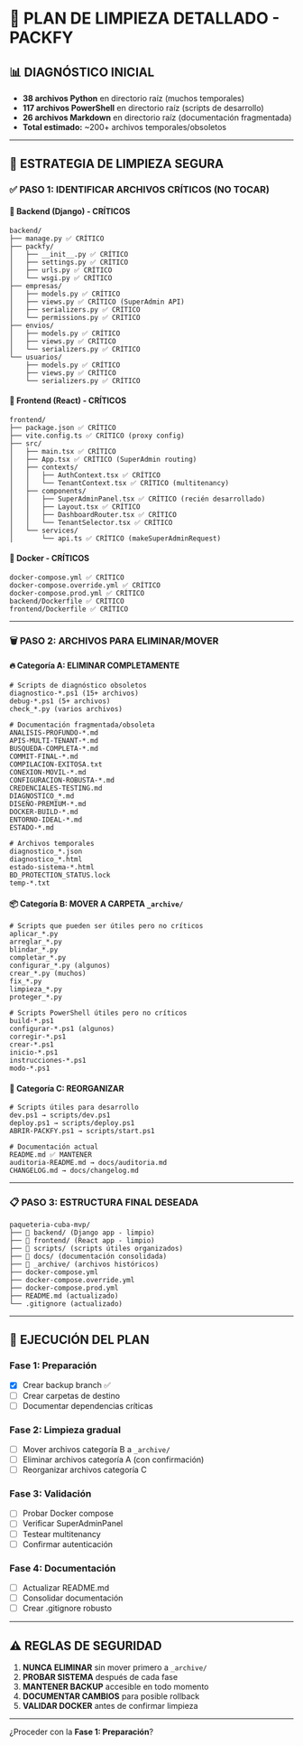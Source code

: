 # 🧹 PLAN DE LIMPIEZA DETALLADO - PACKFY

## 📊 DIAGNÓSTICO INICIAL

- **38 archivos Python** en directorio raíz (muchos temporales)
- **117 archivos PowerShell** en directorio raíz (scripts de desarrollo)
- **26 archivos Markdown** en directorio raíz (documentación fragmentada)
- **Total estimado:** ~200+ archivos temporales/obsoletos

---

## 🎯 ESTRATEGIA DE LIMPIEZA SEGURA

### ✅ PASO 1: IDENTIFICAR ARCHIVOS CRÍTICOS (NO TOCAR)

#### 📁 Backend (Django) - CRÍTICOS

```
backend/
├── manage.py ✅ CRÍTICO
├── packfy/
│   ├── __init__.py ✅ CRÍTICO
│   ├── settings.py ✅ CRÍTICO
│   ├── urls.py ✅ CRÍTICO
│   └── wsgi.py ✅ CRÍTICO
├── empresas/
│   ├── models.py ✅ CRÍTICO
│   ├── views.py ✅ CRÍTICO (SuperAdmin API)
│   ├── serializers.py ✅ CRÍTICO
│   └── permissions.py ✅ CRÍTICO
├── envios/
│   ├── models.py ✅ CRÍTICO
│   ├── views.py ✅ CRÍTICO
│   └── serializers.py ✅ CRÍTICO
└── usuarios/
    ├── models.py ✅ CRÍTICO
    ├── views.py ✅ CRÍTICO
    └── serializers.py ✅ CRÍTICO
```

#### 📁 Frontend (React) - CRÍTICOS

```
frontend/
├── package.json ✅ CRÍTICO
├── vite.config.ts ✅ CRÍTICO (proxy config)
├── src/
│   ├── main.tsx ✅ CRÍTICO
│   ├── App.tsx ✅ CRÍTICO (SuperAdmin routing)
│   ├── contexts/
│   │   ├── AuthContext.tsx ✅ CRÍTICO
│   │   └── TenantContext.tsx ✅ CRÍTICO (multitenancy)
│   ├── components/
│   │   ├── SuperAdminPanel.tsx ✅ CRÍTICO (recién desarrollado)
│   │   ├── Layout.tsx ✅ CRÍTICO
│   │   ├── DashboardRouter.tsx ✅ CRÍTICO
│   │   └── TenantSelector.tsx ✅ CRÍTICO
│   └── services/
│       └── api.ts ✅ CRÍTICO (makeSuperAdminRequest)
```

#### 📁 Docker - CRÍTICOS

```
docker-compose.yml ✅ CRÍTICO
docker-compose.override.yml ✅ CRÍTICO
docker-compose.prod.yml ✅ CRÍTICO
backend/Dockerfile ✅ CRÍTICO
frontend/Dockerfile ✅ CRÍTICO
```

---

### 🗑️ PASO 2: ARCHIVOS PARA ELIMINAR/MOVER

#### 🔥 Categoría A: ELIMINAR COMPLETAMENTE

```
# Scripts de diagnóstico obsoletos
diagnostico-*.ps1 (15+ archivos)
debug-*.ps1 (5+ archivos)
check_*.py (varios archivos)

# Documentación fragmentada/obsoleta
ANALISIS-PROFUNDO-*.md
APIS-MULTI-TENANT-*.md
BUSQUEDA-COMPLETA-*.md
COMMIT-FINAL-*.md
COMPILACION-EXITOSA.txt
CONEXION-MOVIL-*.md
CONFIGURACION-ROBUSTA-*.md
CREDENCIALES-TESTING.md
DIAGNOSTICO_*.md
DISEÑO-PREMIUM-*.md
DOCKER-BUILD-*.md
ENTORNO-IDEAL-*.md
ESTADO-*.md

# Archivos temporales
diagnostico_*.json
diagnostico_*.html
estado-sistema-*.html
BD_PROTECTION_STATUS.lock
temp-*.txt
```

#### 📦 Categoría B: MOVER A CARPETA `_archive/`

```
# Scripts que pueden ser útiles pero no críticos
aplicar_*.py
arreglar_*.py
blindar_*.py
completar_*.py
configurar_*.py (algunos)
crear_*.py (muchos)
fix_*.py
limpieza_*.py
proteger_*.py

# Scripts PowerShell útiles pero no críticos
build-*.ps1
configurar-*.ps1 (algunos)
corregir-*.ps1
crear-*.ps1
inicio-*.ps1
instrucciones-*.ps1
modo-*.ps1
```

#### 🔧 Categoría C: REORGANIZAR

```
# Scripts útiles para desarrollo
dev.ps1 → scripts/dev.ps1
deploy.ps1 → scripts/deploy.ps1
ABRIR-PACKFY.ps1 → scripts/start.ps1

# Documentación actual
README.md ✅ MANTENER
auditoria-README.md → docs/auditoria.md
CHANGELOG.md → docs/changelog.md
```

---

### 📋 PASO 3: ESTRUCTURA FINAL DESEADA

```
paqueteria-cuba-mvp/
├── 📁 backend/ (Django app - limpio)
├── 📁 frontend/ (React app - limpio)
├── 📁 scripts/ (scripts útiles organizados)
├── 📁 docs/ (documentación consolidada)
├── 📁 _archive/ (archivos históricos)
├── docker-compose.yml
├── docker-compose.override.yml
├── docker-compose.prod.yml
├── README.md (actualizado)
└── .gitignore (actualizado)
```

---

## 🚀 EJECUCIÓN DEL PLAN

### Fase 1: Preparación

- [x] Crear backup branch ✅
- [ ] Crear carpetas de destino
- [ ] Documentar dependencias críticas

### Fase 2: Limpieza gradual

- [ ] Mover archivos categoría B a `_archive/`
- [ ] Eliminar archivos categoría A (con confirmación)
- [ ] Reorganizar archivos categoría C

### Fase 3: Validación

- [ ] Probar Docker compose
- [ ] Verificar SuperAdminPanel
- [ ] Testear multitenancy
- [ ] Confirmar autenticación

### Fase 4: Documentación

- [ ] Actualizar README.md
- [ ] Consolidar documentación
- [ ] Crear .gitignore robusto

---

## ⚠️ REGLAS DE SEGURIDAD

1. **NUNCA ELIMINAR** sin mover primero a `_archive/`
2. **PROBAR SISTEMA** después de cada fase
3. **MANTENER BACKUP** accesible en todo momento
4. **DOCUMENTAR CAMBIOS** para posible rollback
5. **VALIDAR DOCKER** antes de confirmar limpieza

---

¿Proceder con la **Fase 1: Preparación**?
